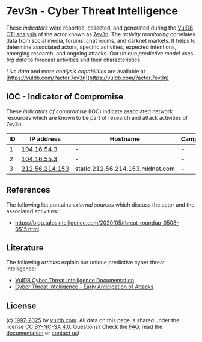 # 7ev3n - Cyber Threat Intelligence

These _indicators_ were reported, collected, and generated during the [VulDB CTI analysis](https://vuldb.com/?kb.cti) of the actor known as [7ev3n](https://vuldb.com/?actor.7ev3n). The _activity monitoring_ correlates data from social media, forums, chat rooms, and darknet markets. It helps to determine associated actors, specific activities, expected intentions, emerging research, and ongoing attacks. Our unique _predictive model_ uses _big data_ to forecast activities and their characteristics.

_Live data_ and more _analysis capabilities_ are available at [https://vuldb.com/?actor.7ev3n](https://vuldb.com/?actor.7ev3n)

## IOC - Indicator of Compromise

These _indicators of compromise_ (IOC) indicate associated network resources which are known to be part of research and attack activities of 7ev3n.

ID | IP address | Hostname | Campaign | Confidence
-- | ---------- | -------- | -------- | ----------
1 | [104.16.54.3](https://vuldb.com/?ip.104.16.54.3) | - | - | High
2 | [104.16.55.3](https://vuldb.com/?ip.104.16.55.3) | - | - | High
3 | [212.56.214.153](https://vuldb.com/?ip.212.56.214.153) | static.212.56.214.153.mldnet.com | - | High

## References

The following list contains _external sources_ which discuss the actor and the associated activities:

* https://blog.talosintelligence.com/2020/05/threat-roundup-0508-0515.html

## Literature

The following _articles_ explain our unique predictive cyber threat intelligence:

* [VulDB Cyber Threat Intelligence Documentation](https://vuldb.com/?kb.cti)
* [Cyber Threat Intelligence - Early Anticipation of Attacks](https://www.scip.ch/en/?labs.20201022)

## License

(c) [1997-2025](https://vuldb.com/?kb.changelog) by [vuldb.com](https://vuldb.com/?kb.about). All data on this page is shared under the license [CC BY-NC-SA 4.0](https://creativecommons.org/licenses/by-nc-sa/4.0/). Questions? Check the [FAQ](https://vuldb.com/?kb.faq), read the [documentation](https://vuldb.com/?kb) or [contact us](https://vuldb.com/?contact)!
